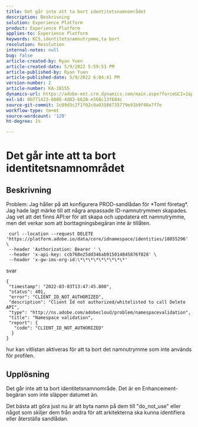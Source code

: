 ```yaml
---
title: Det går inte att ta bort identitetsnamnområdet
description: Beskrivning
solution: Experience Platform
product: Experience Platform
applies-to: Experience Platform
keywords: KCS,identitetsnamnutrymme,ta bort
resolution: Resolution
internal-notes: null
bug: false
article-created-by: Ryan Yuen
article-created-date: 5/9/2022 5:59:53 PM
article-published-by: Ryan Yuen
article-published-date: 5/9/2022 6:04:41 PM
version-number: 2
article-number: KA-18155
dynamics-url: https://adobe-ent.crm.dynamics.com/main.aspx?forceUCI=1&pagetype=entityrecord&etn=knowledgearticle&id=d806b2d2-c1cf-ec11-a7b5-0022480a8753
exl-id: 0b771423-8886-4d83-b628-e568c13f684c
source-git-commit: 1c09d3c2f1f02c0a93586735779e91b9f40a7f7e
workflow-type: tm+mt
source-wordcount: '129'
ht-degree: 1%

---
```


# Det går inte att ta bort identitetsnamnområdet

## Beskrivning


Problem: Jag håller på att konfigurera PROD-sandlådan för \*Tomt företag\*. Jag hade lagt märke till att några anpassade ID-namnutrymmen skapades. Jag vet att det finns API:er för att skapa och uppdatera ett namnutrymme, men det verkar som att borttagningsbegäran inte är tillåten.

```
 curl --location --request DELETE 'https://platform.adobe.io/data/core/idnamespace/identities/10855296' \
 --header 'Authorization: Bearer ' \
 --header 'x-api-key: ccb768e25dd346ab915014845876f828' \
 --header 'x-gw-ims-org-id:\*\*\*\*\*\*\*\*\*'
```

svar

```
{
 "timestamp": "2022-03-03T13:47:45.800",
 "status": 401,
 "error": "CLIENT_ID_NOT_AUTHORIZED",
 "description": "Client Id not authorized/whitelisted to call Delete API",
 "type": "http://ns.adobe.com/adobecloud/problem/namespacevalidation",
 "title": "Namespace validation",
 "report": {
   "code": "CLIENT_ID_NOT_AUTHORIZED"
  }
}
```

hur kan vitlistan aktiveras för att ta bort det namnutrymme som inte används för profilen.


## Upplösning


Det går inte att ta bort identitetsnamnområde. Det är en Enhancement-begäran som inte släpper datumet än.

Det bästa att göra just nu är att byta namn på dem till &quot;do_not_use&quot; eller något som skiljer dem från andra för att arkitekterna ska kunna identifiera eller återställa sandlådan.
